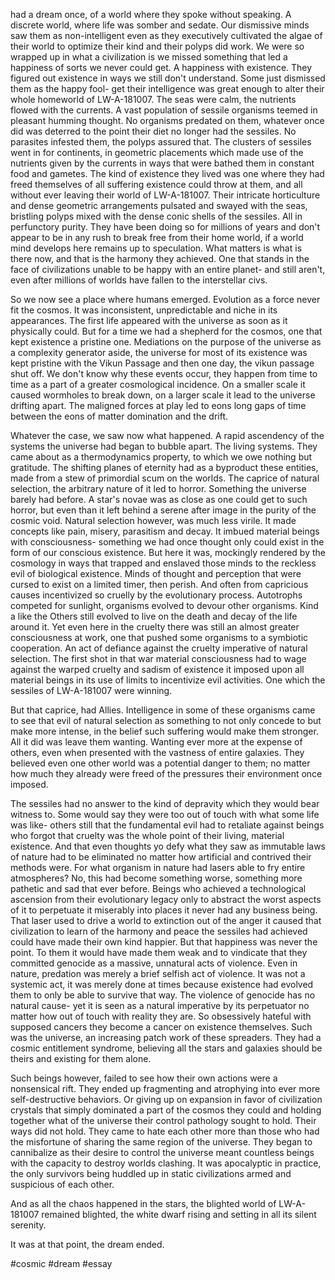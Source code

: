  had a dream once, of a world where they spoke without speaking.  A discrete world, where life was somber and sedate.  Our dismissive minds saw them as non-intelligent even as they executively cultivated the algae of their world to optimize their kind and their polyps did work.  We were so wrapped up in what a civilization is we missed something that led a happiness of sorts we never could get.  A happiness with existence.  They figured out existence in ways we still don't understand.  Some just dismissed them as the happy fool- get their intelligence was great enough to alter their whole homeworld of LW-A-181007.  The seas were calm, the nutrients flowed with the currents. A vast population of sessile organisms teemed in pleasant humming thought.  No organisms predated on them, whatever once did was deterred to the point their diet no longer had the sessiles.  No parasites infested them, the polyps assured that.   The clusters of sessiles went in for continents, in geometric placements which made use of the nutrients given by the currents in ways that were bathed them in constant food and gametes.  The kind of existence they lived was one where they had freed themselves of all suffering existence could throw at them, and all without ever leaving their world of LW-A-181007.   Their intricate horticulture and dense geometric arrangements pulsated and swayed with the seas, bristling polyps mixed with the dense conic shells of the sessiles.  All in perfunctory purity.  They have been doing so for millions of years and don't appear to be in any rush to break free from their home world, if a world mind develops here remains up to speculation.  What matters is what is there now, and that is the harmony they achieved.  One that stands in the face of civilizations unable to be happy with an entire planet- and still aren't, even after millions of worlds have fallen to the interstellar civs.

So we now see a place where humans emerged.  Evolution as a force never fit the cosmos. It was inconsistent, unpredictable and niche in its appearances.  The first life appeared with the universe as soon as it physically could.  But for a time we had a shepherd for the cosmos, one that kept existence a pristine one.  Mediations on the purpose of the universe as a complexity generator aside, the universe for most of its existence was kept pristine with the Vikun Passage and then one day, the vikun passage shut off.  We don't know why these events occur, they happen from time to time as a part of a greater cosmological incidence.  On a smaller scale it caused wormholes to break down, on a larger scale it lead to the universe drifting apart.  The maligned forces at play led to eons long gaps of time between the eons of matter domination and the drift.

Whatever the case, we saw now what happened.  A rapid ascendency of the systems the universe had began to bubble apart.  The living systems.  They came about as a thermodynamics property, to which we owe nothing but gratitude.  The shifting planes of eternity had as a byproduct these entities, made from a stew of primordial scum on the worlds.  The caprice of natural selection, the arbitrary nature of it led to horror.  Something the universe barely had before.  A star's novae was as close as one could get to such horror, but even than it left behind a serene after image in the purity of the cosmic void.  Natural selection however, was much less virile.  It made concepts like pain, misery, parasitism and decay.  It imbued material beings with consciousness- something we had once thought only could exist in the form of our conscious existence.  But here it was, mockingly rendered by the cosmology in ways that trapped and enslaved those minds to the reckless evil of biological existence.  Minds of thought and perception that were cursed to exist on a limited timer, then perish.  And often from capricious causes incentivized so cruelly by the evolutionary process.  Autotrophs competed for sunlight, organisms evolved to devour other organisms.  Kind a like the Others still evolved to live on the death and decay of the life around it.  Yet even here in the cruelty there was still an almost greater consciousness at work, one that pushed some organisms to a symbiotic cooperation.  An act of defiance against the cruelty imperative of natural selection.  The first shot in that war material consciousness had to wage against the warped cruelty and sadism of existence it imposed upon all material beings in its use of limits to incentivize evil activities.  One which the sessiles of LW-A-181007 were winning.

But that caprice, had Allies.  Intelligence in some of these organisms came to see that evil of natural selection as something to not only concede to but make more intense, in the belief such suffering would make them stronger.  All it did was leave them wanting.    Wanting ever more at the expense of others, even when presented with the vastness of entire galaxies.  They believed even one other world was a potential danger to them; no matter how much they already were freed of the pressures their environment once imposed.

The sessiles had no answer to the kind of depravity which they would bear witness to.  Some would say they were too out of touch with what some life was like- others still that the fundamental evil had to retaliate against beings who forgot that cruelty was the whole point of their living, material existence.  And that even thoughts yo defy what they saw as immutable laws of nature had to be eliminated no matter how artificial and contrived their methods were.  For what organism in nature had lasers able to fry entire atmospheres?  No, this had become something worse, something more pathetic and sad that ever before.  Beings who achieved a technological ascension from their evolutionary legacy only to abstract the worst aspects of it to perpetuate it miserably into places it never had any business being.  That laser used to drive a world to extinction out of the anger it caused that civilization to learn of the harmony and peace the sessiles had achieved could have made their own kind happier.  But that happiness was never the point.  To them it would have made them weak and to vindicate that they committed genocide as a massive, unnatural acts of violence.  Even in nature, predation was merely a brief selfish act of violence.  It was not a systemic act, it was merely done at times because existence had evolved them to only be able to survive that way.  The violence of genocide has no natural cause- yet it is seen as a natural imperative by its perpetuator no matter how out of touch with reality they are.  So obsessively hateful with supposed cancers they become a cancer on existence themselves.  Such was the universe, an increasing patch work of these spreaders.  They had a cosmic entitlement syndrome,  believing all the stars and galaxies should be theirs and existing for them alone.

Such beings however, failed to see how their own actions were a nonsensical rift.  They ended up fragmenting and atrophying into ever more self-destructive behaviors.  Or giving up on expansion in favor of civilization crystals that simply dominated a part of the cosmos they could and holding together what of the universe their control pathology sought to hold.  Their ways did not hold.  They came to hate each other more than those who had the misfortune of sharing the same region of the universe.  They began to cannibalize as their desire to control the universe meant countless beings with the capacity to destroy worlds clashing.  It was apocalyptic in practice, the only survivors being huddled up in static civilizations armed and suspicious of each other.

And as all the chaos happened in the stars, the blighted world of LW-A-181007 remained blighted, the white dwarf rising and setting in all its silent serenity.

It was at that point, the dream ended.  

#cosmic 
#dream
#essay 